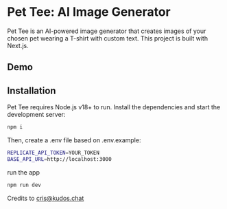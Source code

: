 # Pet Tee: AI Image Generator

Pet Tee is an AI-powered image generator that creates images of your chosen pet wearing a T-shirt with custom text. This project is built with Next.js.

## Demo


## Installation

Pet Tee requires Node.js v18+ to run.
Install the dependencies and start the development server:

```sh
npm i
```

Then, create a .env file based on .env.example:
```sh
REPLICATE_API_TOKEN=YOUR_TOKEN
BASE_API_URL=http://localhost:3000
```

run the app

```sh
npm run dev
```

Credits to cris@kudos.chat
